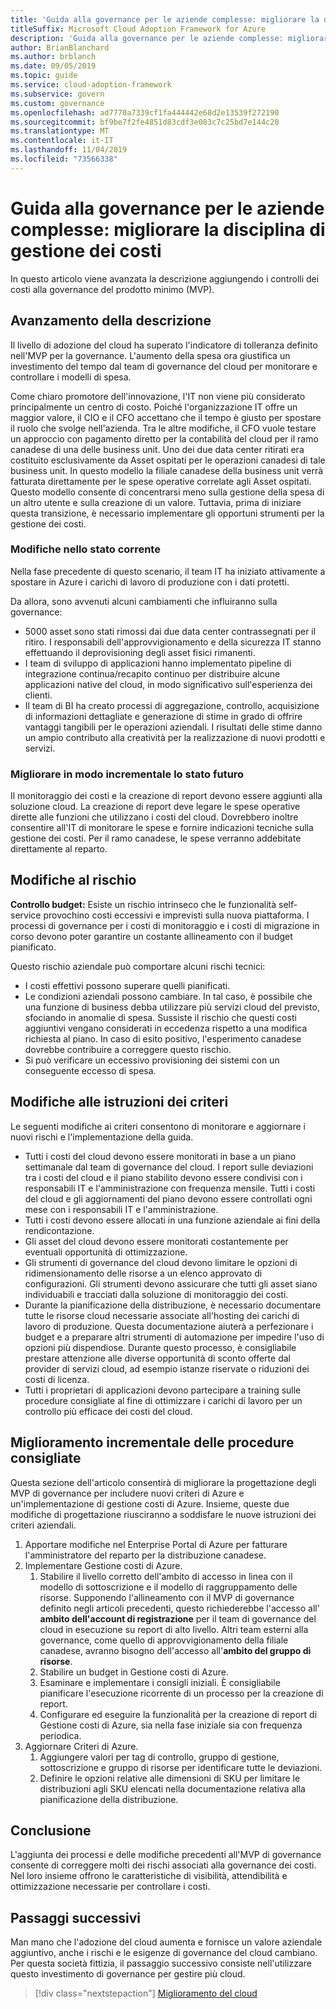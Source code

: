 ```yaml
---
title: 'Guida alla governance per le aziende complesse: migliorare la disciplina di gestione dei costi'
titleSuffix: Microsoft Cloud Adoption Framework for Azure
description: 'Guida alla governance per le aziende complesse: migliorare la disciplina di gestione dei costi'
author: BrianBlanchard
ms.author: brblanch
ms.date: 09/05/2019
ms.topic: guide
ms.service: cloud-adoption-framework
ms.subservice: govern
ms.custom: governance
ms.openlocfilehash: ad7770a7339cf1fa444442e68d2e13539f272190
ms.sourcegitcommit: bf9be7f2fe4851d83cdf3e083c7c25bd7e144c20
ms.translationtype: MT
ms.contentlocale: it-IT
ms.lasthandoff: 11/04/2019
ms.locfileid: "73566338"
---
```

# <a name="governance-guide-for-complex-enterprises-improve-the-cost-management-discipline"></a>Guida alla governance per le aziende complesse: migliorare la disciplina di gestione dei costi

In questo articolo viene avanzata la descrizione aggiungendo i controlli dei costi alla governance del prodotto minimo (MVP).

## <a name="advancing-the-narrative"></a>Avanzamento della descrizione

Il livello di adozione del cloud ha superato l'indicatore di tolleranza definito nell'MVP per la governance. L'aumento della spesa ora giustifica un investimento del tempo dal team di governance del cloud per monitorare e controllare i modelli di spesa.

Come chiaro promotore dell'innovazione, l'IT non viene più considerato principalmente un centro di costo. Poiché l'organizzazione IT offre un maggior valore, il CIO e il CFO accettano che il tempo è giusto per spostare il ruolo che svolge nell'azienda. Tra le altre modifiche, il CFO vuole testare un approccio con pagamento diretto per la contabilità del cloud per il ramo canadese di una delle business unit. Uno dei due data center ritirati era costituito esclusivamente da Asset ospitati per le operazioni canadesi di tale business unit. In questo modello la filiale canadese della business unit verrà fatturata direttamente per le spese operative correlate agli Asset ospitati. Questo modello consente di concentrarsi meno sulla gestione della spesa di un altro utente e sulla creazione di un valore. Tuttavia, prima di iniziare questa transizione, è necessario implementare gli opportuni strumenti per la gestione dei costi.

### <a name="changes-in-the-current-state"></a>Modifiche nello stato corrente

Nella fase precedente di questo scenario, il team IT ha iniziato attivamente a spostare in Azure i carichi di lavoro di produzione con i dati protetti.

Da allora, sono avvenuti alcuni cambiamenti che influiranno sulla governance:

- 5000 asset sono stati rimossi dai due data center contrassegnati per il ritiro. I responsabili dell'approvvigionamento e della sicurezza IT stanno effettuando il deprovisioning degli asset fisici rimanenti.
- I team di sviluppo di applicazioni hanno implementato pipeline di integrazione continua/recapito continuo per distribuire alcune applicazioni native del cloud, in modo significativo sull'esperienza dei clienti.
- Il team di BI ha creato processi di aggregazione, controllo, acquisizione di informazioni dettagliate e generazione di stime in grado di offrire vantaggi tangibili per le operazioni aziendali. I risultati delle stime danno un ampio contributo alla creatività per la realizzazione di nuovi prodotti e servizi.

### <a name="incrementally-improve-the-future-state"></a>Migliorare in modo incrementale lo stato futuro

Il monitoraggio dei costi e la creazione di report devono essere aggiunti alla soluzione cloud. La creazione di report deve legare le spese operative dirette alle funzioni che utilizzano i costi del cloud. Dovrebbero inoltre consentire all'IT di monitorare le spese e fornire indicazioni tecniche sulla gestione dei costi. Per il ramo canadese, le spese verranno addebitate direttamente al reparto.

## <a name="changes-in-risk"></a>Modifiche al rischio

**Controllo budget:** Esiste un rischio intrinseco che le funzionalità self-service provochino costi eccessivi e imprevisti sulla nuova piattaforma. I processi di governance per i costi di monitoraggio e i costi di migrazione in corso devono poter garantire un costante allineamento con il budget pianificato.

Questo rischio aziendale può comportare alcuni rischi tecnici:

- I costi effettivi possono superare quelli pianificati.
- Le condizioni aziendali possono cambiare. In tal caso, è possibile che una funzione di business debba utilizzare più servizi cloud del previsto, sfociando in anomalie di spesa. Sussiste il rischio che questi costi aggiuntivi vengano considerati in eccedenza rispetto a una modifica richiesta al piano. In caso di esito positivo, l'esperimento canadese dovrebbe contribuire a correggere questo rischio.
- Si può verificare un eccessivo provisioning dei sistemi con un conseguente eccesso di spesa.

## <a name="changes-to-the-policy-statements"></a>Modifiche alle istruzioni dei criteri

Le seguenti modifiche ai criteri consentono di monitorare e aggiornare i nuovi rischi e l'implementazione della guida.

- Tutti i costi del cloud devono essere monitorati in base a un piano settimanale dal team di governance del cloud. I report sulle deviazioni tra i costi del cloud e il piano stabilito devono essere condivisi con i responsabili IT e l'amministrazione con frequenza mensile. Tutti i costi del cloud e gli aggiornamenti del piano devono essere controllati ogni mese con i responsabili IT e l'amministrazione.
- Tutti i costi devono essere allocati in una funzione aziendale ai fini della rendicontazione.
- Gli asset del cloud devono essere monitorati costantemente per eventuali opportunità di ottimizzazione.
- Gli strumenti di governance del cloud devono limitare le opzioni di ridimensionamento delle risorse a un elenco approvato di configurazioni. Gli strumenti devono assicurare che tutti gli asset siano individuabili e tracciati dalla soluzione di monitoraggio dei costi.
- Durante la pianificazione della distribuzione, è necessario documentare tutte le risorse cloud necessarie associate all'hosting dei carichi di lavoro di produzione. Questa documentazione aiuterà a perfezionare i budget e a preparare altri strumenti di automazione per impedire l'uso di opzioni più dispendiose. Durante questo processo, è consigliabile prestare attenzione alle diverse opportunità di sconto offerte dal provider di servizi cloud, ad esempio istanze riservate o riduzioni dei costi di licenza.
- Tutti i proprietari di applicazioni devono partecipare a training sulle procedure consigliate al fine di ottimizzare i carichi di lavoro per un controllo più efficace dei costi del cloud.

## <a name="incremental-improvement-of-the-best-practices"></a>Miglioramento incrementale delle procedure consigliate

Questa sezione dell'articolo consentirà di migliorare la progettazione degli MVP di governance per includere nuovi criteri di Azure e un'implementazione di gestione costi di Azure. Insieme, queste due modifiche di progettazione riusciranno a soddisfare le nuove istruzioni dei criteri aziendali.

1. Apportare modifiche nel Enterprise Portal di Azure per fatturare l'amministratore del reparto per la distribuzione canadese.
2. Implementare Gestione costi di Azure.
    1. Stabilire il livello corretto dell'ambito di accesso in linea con il modello di sottoscrizione e il modello di raggruppamento delle risorse. Supponendo l'allineamento con il MVP di governance definito negli articoli precedenti, questo richiederebbe l'accesso all' **ambito dell'account di registrazione** per il team di governance del cloud in esecuzione su report di alto livello. Altri team esterni alla governance, come quello di approvvigionamento della filiale canadese, avranno bisogno dell'accesso all'**ambito del gruppo di risorse**.
    2. Stabilire un budget in Gestione costi di Azure.
    3. Esaminare e implementare i consigli iniziali. È consigliabile pianificare l'esecuzione ricorrente di un processo per la creazione di report.
    4. Configurare ed eseguire la funzionalità per la creazione di report di Gestione costi di Azure, sia nella fase iniziale sia con frequenza periodica.
3. Aggiornare Criteri di Azure.
    1. Aggiungere valori per tag di controllo, gruppo di gestione, sottoscrizione e gruppo di risorse per identificare tutte le deviazioni.
    2. Definire le opzioni relative alle dimensioni di SKU per limitare le distribuzioni agli SKU elencati nella documentazione relativa alla pianificazione della distribuzione.

## <a name="conclusion"></a>Conclusione

L'aggiunta dei processi e delle modifiche precedenti all'MVP di governance consente di correggere molti dei rischi associati alla governance dei costi. Nel loro insieme offrono le caratteristiche di visibilità, attendibilità e ottimizzazione necessarie per controllare i costi.

## <a name="next-steps"></a>Passaggi successivi

Man mano che l'adozione del cloud aumenta e fornisce un valore aziendale aggiuntivo, anche i rischi e le esigenze di governance del cloud cambiano. Per questa società fittizia, il passaggio successivo consiste nell'utilizzare questo investimento di governance per gestire più cloud.

> [!div class="nextstepaction"]
> [Miglioramento del cloud](./multicloud-improvement.md)
